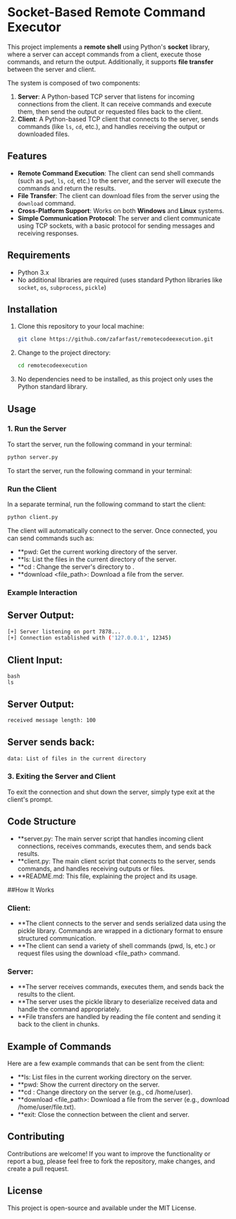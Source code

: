 # Socket-Based Remote Command Executor

This project implements a **remote shell** using Python's **socket** library, where a server can accept commands from a client, execute those commands, and return the output. Additionally, it supports **file transfer** between the server and client.

The system is composed of two components:
1. **Server**: A Python-based TCP server that listens for incoming connections from the client. It can receive commands and execute them, then send the output or requested files back to the client.
2. **Client**: A Python-based TCP client that connects to the server, sends commands (like `ls`, `cd`, etc.), and handles receiving the output or downloaded files.

## Features
- **Remote Command Execution**: The client can send shell commands (such as `pwd`, `ls`, `cd`, etc.) to the server, and the server will execute the commands and return the results.
- **File Transfer**: The client can download files from the server using the `download` command.
- **Cross-Platform Support**: Works on both **Windows** and **Linux** systems.
- **Simple Communication Protocol**: The server and client communicate using TCP sockets, with a basic protocol for sending messages and receiving responses.

## Requirements
- Python 3.x
- No additional libraries are required (uses standard Python libraries like `socket`, `os`, `subprocess`, `pickle`)

## Installation

1. Clone this repository to your local machine:
    ```bash
    git clone https://github.com/zafarfast/remotecodeexecution.git
    ```

2. Change to the project directory:
    ```bash
    cd remotecodeexecution
    ```

3. No dependencies need to be installed, as this project only uses the Python standard library.

## Usage

### 1. Run the Server

To start the server, run the following command in your terminal:

```bash
python server.py
```
To start the server, run the following command in your terminal:


### Run the Client

In a separate terminal, run the following command to start the client:

```bash
python client.py
```

The client will automatically connect to the server. Once connected, you can send commands such as:

- **pwd: Get the current working directory of the server.
- **ls: List the files in the current directory of the server.
- **cd <directory>: Change the server's directory to <directory>.
- **download <file_path>: Download a file from the server.

### Example Interaction
## Server Output:

``` bash
[+] Server listening on port 7878...
[+] Connection established with ('127.0.0.1', 12345)
```

## Client Input:
```
bash
ls
```



## Server Output:

```bash
received message length: 100
```

## Server sends back:

```bash
data: List of files in the current directory
```

### 3. Exiting the Server and Client
To exit the connection and shut down the server, simply type exit at the client's prompt.

## Code Structure

- **server.py: The main server script that handles incoming client connections, receives commands, executes them, and sends back results.
- **client.py: The main client script that connects to the server, sends commands, and handles receiving outputs or files.
- **README.md: This file, explaining the project and its usage.

##How It Works

### Client:
- **The client connects to the server and sends serialized data using the pickle library. Commands are wrapped in a dictionary format to ensure structured communication.
- **The client can send a variety of shell commands (pwd, ls, etc.) or request files using the download <file_path> command.

### Server:
- **The server receives commands, executes them, and sends back the results to the client.
- **The server uses the pickle library to deserialize received data and handle the command appropriately.
- **File transfers are handled by reading the file content and sending it back to the client in chunks.


## Example of Commands
Here are a few example commands that can be sent from the client:

- **ls: List files in the current working directory on the server.
- **pwd: Show the current directory on the server.
- **cd <directory>: Change directory on the server (e.g., cd /home/user).
- **download <file_path>: Download a file from the server (e.g., download /home/user/file.txt).
- **exit: Close the connection between the client and server.

## Contributing
Contributions are welcome! If you want to improve the functionality or report a bug, please feel free to fork the repository, make changes, and create a pull request.

## License
This project is open-source and available under the MIT License.





